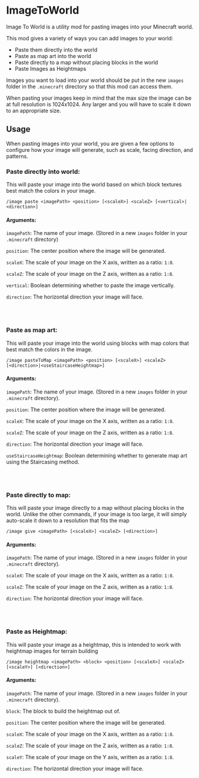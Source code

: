 # ImageToWorld

Image To World is a utility mod for pasting images into your Minecraft world.

This mod gives a variety of ways you can add images to your world:

- Paste them directly into the world
- Paste as map art into the world
- Paste directly to a map without placing blocks in the world
- Paste Images as Heightmaps

Images you want to load into your world should be put in the new `images` folder in the `.minecraft` directory so that this mod can access them.

When pasting your images keep in mind that the max size the image can be at full resolution is 1024x1024. Any larger and you will have to scale it down to an appropriate size.

## Usage

When pasting images into your world, you are given a few options to configure how your image will generate, such as scale, facing direction, and patterns.

### Paste directly into world:

This will paste your image into the world based on which block textures best match the colors in your image.

`/image paste <imagePath> <position> [<scaleX>] <scaleZ> [<vertical>|<direction>]`

#### Arguments:

`imagePath`: The name of your image. (Stored in a new `images` folder in your `.minecraft` directory)

`position`: The center position where the image will be generated.

`scaleX`: The scale of your image on the X axis, written as a ratio: `1:8`.

`scaleZ`: The scale of your image on the Z axis, written as a ratio: `1:8`.

`vertical`: Boolean determining whether to paste the image vertically.

`direction`: The horizontal direction your image will face.

<br />
<br />

### Paste as map art:

This will paste your image into the world using blocks with map colors that best match the colors in the image.

`/image pasteToMap <imagePath> <position> [<scaleX>] <scaleZ> [<direction>|<useStaircaseHeightmap>]`

#### Arguments:

`imagePath`: The name of your image. (Stored in a new `images` folder in your `.minecraft` directory).

`position`: The center position where the image will be generated.

`scaleX`: The scale of your image on the X axis, written as a ratio: `1:8`.

`scaleZ`: The scale of your image on the Z axis, written as a ratio: `1:8`.

`direction`: The horizontal direction your image will face.

`useStaircaseHeightmap`: Boolean determining whether to generate map art using the Staircasing method.

<br />
<br />

### Paste directly to map:

This will paste your image directly to a map without placing blocks in the world. Unlike the other commands, if your image is too large, it will simply auto-scale it down to a resolution that fits the map

`/image give <imagePath> [<scaleX>] <scaleZ> [<direction>]`

#### Arguments:

`imagePath`: The name of your image. (Stored in a new `images` folder in your `.minecraft` directory).

`scaleX`: The scale of your image on the X axis, written as a ratio: `1:8`.

`scaleZ`: The scale of your image on the Z axis, written as a ratio: `1:8`.

`direction`: The horizontal direction your image will face.

<br />
<br />

### Paste as Heightmap:

This will paste your image as a heightmap, this is intended to work with heightmap images for terrain building

`/image heightmap <imagePath> <block> <position> [<scaleX>] <scaleZ> [<scaleY>] [<direction>]`

#### Arguments:

`imagePath`: The name of your image. (Stored in a new `images` folder in your `.minecraft` directory).

`block`: The block to build the heightmap out of.

`position`: The center position where the image will be generated.

`scaleX`: The scale of your image on the X axis, written as a ratio: `1:8`.

`scaleZ`: The scale of your image on the Z axis, written as a ratio: `1:8`.

`scaleY`: The scale of your image on the Y axis, written as a ratio: `1:8`.

`direction`: The horizontal direction your image will face.
